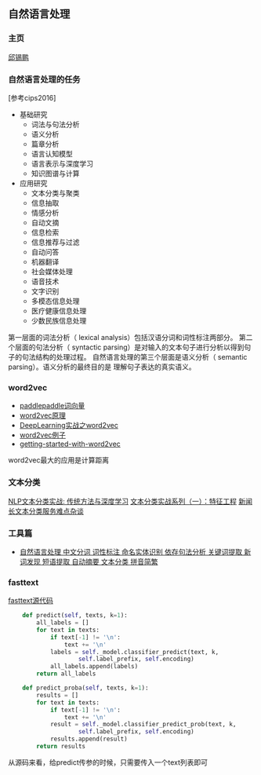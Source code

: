 
## 自然语言处理

### 主页
[邱锡鹏](http://nlp.fudan.edu.cn/xpqiu/)

### 自然语言处理的任务
[参考cips2016]

- 基础研究
    - 词法与句法分析
    - 语义分析
    - 篇章分析
    - 语言认知模型
    - 语言表示与深度学习
    - 知识图谱与计算
- 应用研究
    - 文本分类与聚类
    - 信息抽取
    - 情感分析
    - 自动文摘
    - 信息检索
    - 信息推荐与过滤
    - 自动问答
    - 机器翻译
    - 社会媒体处理
    - 语音技术
    - 文字识别
    - 多模态信息处理
    - 医疗健康信息处理
    - 少数民族信息处理

第一层面的词法分析（ lexical analysis）包括汉语分词和词性标注两部分。
第二个层面的句法分析（ syntactic parsing）是对输入的文本句子进行分析以得到句
子的句法结构的处理过程。
自然语言处理的第三个层面是语义分析（ semantic parsing）。语义分析的最终目的是
理解句子表达的真实语义。

### word2vec
- [paddlepaddle词向量](http://staging.paddlepaddle.org/documentation/docs/zh/0.14.0/new_docs/beginners_guide/basics/word2vec/index.html)
- [word2vec原理](https://www.cnblogs.com/pinard/p/7160330.html)
- [DeepLearning实战之word2vec](https://kexue.fm/usr/uploads/2017/04/146269300.pdf)
- [word2vec例子](https://www.zhihu.com/question/44832436)
- [getting-started-with-word2vec](https://textprocessing.org/getting-started-with-word2vec)

word2vec最大的应用是计算距离


### 文本分类
[NLP文本分类实战: 传统方法与深度学习](https://zhuanlan.zhihu.com/p/31963565)
[文本分类实战系列（一）：特征工程](http://www.jeyzhang.com/text-classification-in-action.html)
[新闻长文本分类服务难点杂谈](https://zhuanlan.zhihu.com/p/34833707)

### 工具篇
- [自然语言处理 中文分词 词性标注 命名实体识别 依存句法分析 关键词提取 新词发现 短语提取 自动摘要 文本分类 拼音简繁](https://github.com/hankcs/HanLP)

### fasttext
[fasttext源代码](https://heleifz.github.io/14732610572844.html)

```python
    def predict(self, texts, k=1):
        all_labels = []
        for text in texts:
            if text[-1] != '\n':
                text += '\n'
            labels = self._model.classifier_predict(text, k,
                    self.label_prefix, self.encoding)
            all_labels.append(labels)
        return all_labels

    def predict_proba(self, texts, k=1):
        results = []
        for text in texts:
            if text[-1] != '\n':
                text += '\n'
            result = self._model.classifier_predict_prob(text, k,
                    self.label_prefix, self.encoding)
            results.append(result)
        return results
```
从源码来看，给predict传参的时候，只需要传入一个text列表即可